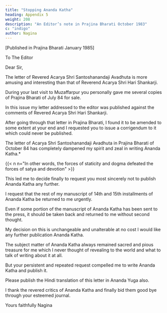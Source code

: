 ```yaml
---
title: "Stopping Ananda Katha"
heading: Appendix 5
weight: 208
description: "An Editor’s note in Prajina Bharati October 1983"
c: "indigo"
author: Nagina
---
```



[Published in Prajina Bharati January 1985]

To The Editor

Dear Sir,

<!-- Only on 6 instant I could go through the letter of  appearing in Prajina Bharati for October 1984. -->

The letter of Revered Acarya Shri Santoshanandaji Avadhuta is more amusing and interesting than that of Reverend Acarya Shri Hari Shankarji.

 <!-- and I feel very much obliged for this. -->

During your last visit to Muzaffarpur you personally gave me several copies of Prajina Bharati of July 84 for sale.

In this issue my letter addressed to the editor was published against the comments of Revered Acarya Shri Hari Shankarji. 

After going through that letter in Prajina Bharati, I found it to be amended to some extent at your end and I requested you to issue a corrigendum to it which could never be published. 

<!-- So far I could know that Reverend Baba always remained very busy but never knew that He is unapproachable even for consultation on important issues. But now it is a revelation to me for which I am very much grateful to   Acarya Shri Santoshanandaji Avadhuta.
-->

<!-- Till now, neither the stock of  not my zeal to write it further had exhausted but of course  -->

The letter of Acarya Shri Santoshanandaji Avadhuta in Prajina Bharati of October 84 has completely dampened my spirit and zeal in writing Ananda Katha.*

{{< n n="In other words, the forces of staticity and dogma defeated the forces of satya and devotion" >}}

<!-- Now, I really feel exhausted with the result I have totally stopped writing Ananda Katha any further. Thanks to revered acaryaji. -->

This led me to decide finally to request you most sincerely not to publish Ananda Katha any further.

I request that the rest of my manuscript of 14th and 15th installments of Ananda Katha be returned to me urgently.

Even if some portion of the manuscript of Ananda Katha has been sent to the press, it should be taken back and returned to me without second thought.

<!-- I shall be thankful to your this kindness.  -->

My decision on this is unchangeable and unalterable at no cost I would like any further publication Ananda Katha.

The subject matter of Ananda Katha always remained sacred and pious treasure for me which I never thought of revealing to the world and what to talk of writing about it at all.

But your persistent and repeated request compelled me to write Ananda Katha and publish it.

Please publish the Hindi translation of this letter in Ananda Yuga also.

<!-- It is not possible for me to translate it now, and so kindly take trouble of getting it done at your end, for which I will remain obliged.

With your permission I also take the latitude of expressing my heartfelt gratitude, feelings and thanks in abundance to  -->

I thank the revered critics of Ananda Katha and finally bid them good bye through your esteemed journal.

<!-- Thanking you once more. -->

Yours faithfully
Nagina
